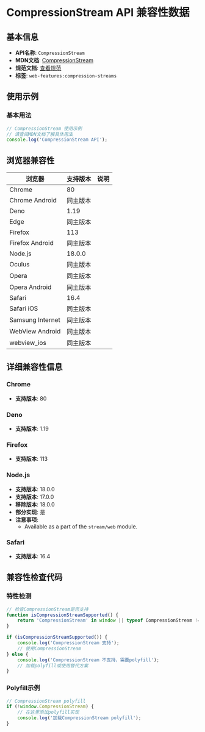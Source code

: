 # CompressionStream API 兼容性数据

## 基本信息

- **API名称**: `CompressionStream`
- **MDN文档**: [CompressionStream](https://developer.mozilla.org/docs/Web/API/CompressionStream)
- **规范文档**: [查看规范](https://compression.spec.whatwg.org/#compression-stream)
- **标签**: `web-features:compression-streams`

## 使用示例

### 基本用法

```javascript
// CompressionStream 使用示例
// 请查阅MDN文档了解具体用法
console.log('CompressionStream API');
```

## 浏览器兼容性

| 浏览器 | 支持版本 | 说明 |
|--------|----------|------|
| Chrome | 80 |  |
| Chrome Android | 同主版本 |  |
| Deno | 1.19 |  |
| Edge | 同主版本 |  |
| Firefox | 113 |  |
| Firefox Android | 同主版本 |  |
| Node.js | 18.0.0 |  |
| Oculus | 同主版本 |  |
| Opera | 同主版本 |  |
| Opera Android | 同主版本 |  |
| Safari | 16.4 |  |
| Safari iOS | 同主版本 |  |
| Samsung Internet | 同主版本 |  |
| WebView Android | 同主版本 |  |
| webview_ios | 同主版本 |  |

## 详细兼容性信息

### Chrome

- **支持版本**: 80

### Deno

- **支持版本**: 1.19

### Firefox

- **支持版本**: 113

### Node.js

- **支持版本**: 18.0.0
- **支持版本**: 17.0.0
- **移除版本**: 18.0.0
- **部分实现**: 是
- **注意事项**:
  - Available as a part of the `stream/web` module.

### Safari

- **支持版本**: 16.4

## 兼容性检查代码

### 特性检测

```javascript
// 检查CompressionStream是否支持
function isCompressionStreamSupported() {
    return 'CompressionStream' in window || typeof CompressionStream !== 'undefined';
}

if (isCompressionStreamSupported()) {
    console.log('CompressionStream 支持');
    // 使用CompressionStream
} else {
    console.log('CompressionStream 不支持，需要polyfill');
    // 加载polyfill或使用替代方案
}
```

### Polyfill示例

```javascript
// CompressionStream polyfill
if (!window.CompressionStream) {
    // 在这里添加polyfill实现
    console.log('加载CompressionStream polyfill');
}
```

